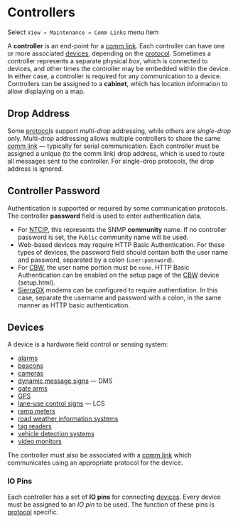 # Controllers

Select `View ➔ Maintenance ➔ Comm Links` menu item

A **controller** is an end-point for a [comm link].  Each controller can have
one or more associated [devices](#devices), depending on the [protocol].
Sometimes a controller represents a separate physical _box_, which is connected
to devices, and other times the controller may be embedded within the device.
In either case, a controller is required for any communication to a device.
Controllers can be assigned to a **cabinet**, which has location information to
allow displaying on a map.

## Drop Address

Some [protocol]s support _multi-drop_ addressing, while others are _single-drop_
only.  Multi-drop addressing allows multiple controllers to share the same
[comm link] — typically for serial communication.  Each controller must be
assigned a unique (to the comm link) drop address, which is used to route all
messages sent to the controller.  For single-drop protocols, the drop address is
ignored.

## Controller Password

Authentication is supported or required by some communication protocols.  The
controller **password** field is used to enter authentication data.

* For [NTCIP], this represents the SNMP **community** name.  If no controller
  password is set, the `Public` community name will be used.
* Web-based devices may require HTTP Basic Authentication.  For these types of
  devices, the password field should contain both the user name and password,
  separated by a colon (`user:password`).
* For [CBW], the user name portion must be `none`.  HTTP Basic Authentication
  can be enabled on the setup page of the [CBW] device (setup.html).
* [SierraGX] modems can be configured to require authentiation.  In this case,
  separate the username and password with a colon, in the same manner as HTTP
  basic authentication.

## Devices

A device is a hardware field control or sensing system:

* [alarms]
* [beacons]
* [cameras]
* [dynamic message signs] — DMS
* [gate arms]
* [GPS]
* [lane-use control signs] — LCS
* [ramp meters]
* [road weather information systems]
* [tag readers]
* [vehicle detection systems]
* [video monitors]

The controller must also be associated with a [comm link] which communicates
using an appropriate protocol for the device.

### IO Pins

Each controller has a set of **IO pins** for connecting [devices](#devices).
Every device must be assigned to an _IO pin_ to be used.  The function of these
pins is [protocol] specific.


[alarms]: alarms.html
[beacons]: beacons.html
[cameras]: cameras.html
[CBW]: comm_links.html#cbw
[comm link]: comm_links.html
[dynamic message signs]: dms.html
[gate arms]: gate_arms.html
[GPS]: gps.html
[lane-use control signs]: lcs.html
[protocol]: comm_links.html#protocols
[NTCIP]: comm_links.html#ntcip
[ramp meters]: ramp_meters.html
[road weather information systems]: rwis.html
[SierraGX]: comm_links.html#sierragx
[tag readers]: tolling.html#tag-readers
[vehicle detection systems]: vehicle_detection.html
[video monitors]: video.html
